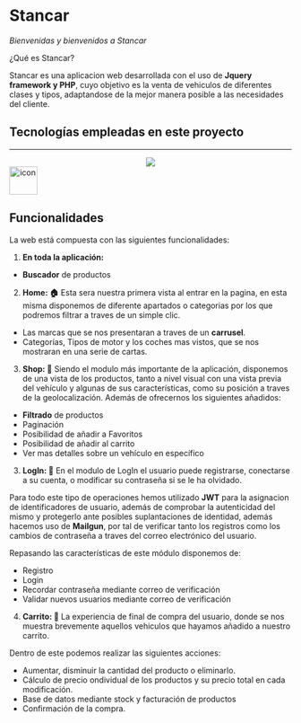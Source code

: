 # Stancar

_Bienvenidas y bienvenidos a Stancar_ 

¿Qué es Stancar? 

Stancar es una aplicacion web desarrollada con el uso de <strong>Jquery framework y PHP</strong>, cuyo objetivo es la venta de vehiculos de diferentes clases y tipos, adaptandose de la mejor manera posible a las necesidades del cliente.


## Tecnologías empleadas en este proyecto
***
<p align="center">
  <a href="https://skillicons.dev">
    <img src="https://skillicons.dev/icons?i=bootstrap,css,html,js,php,github" />
  </a>
 <a   <div style="display: flex; align-items: flex-start;"><img src="https://techstack-generator.vercel.app/mysql-icon.svg" alt="icon" width="50" height="50" /></div></a>
</p>

## Funcionalidades

La web está compuesta con las siguientes funcionalidades:


1. __En toda la aplicación:__ 
  * <strong>Buscador</strong> de productos

2. __Home: 🏠__ 
Esta sera nuestra primera vista al entrar en la pagina, en esta misma disponemos de diferente apartados o categorias por los que podremos filtrar a traves de un simple clic.

  * Las marcas que se nos presentaran a traves de un <strong>carrusel</strong>.
  * Categorías, Tipos de motor y los coches mas vistos, que se nos mostraran en una serie de cartas.

3. __Shop: 🏪__ 
Siendo el modulo más importante de la aplicación, disponemos de una vista de los productos, tanto a nivel visual con una vista previa del vehículo y algunas de sus características, como su posición a traves de la geolocalización. Además de ofrecernos los siguientes añadidos:

  * <strong>Filtrado</strong> de productos
  * Paginación
  * Posibilidad de añadir a Favoritos
  * Posibilidad de añadir al carrito
  * Ver mas detalles sobre un vehículo en específico



3. __LogIn: 🔐__ 
En el modulo de LogIn el usuario puede registrarse, conectarse a su cuenta, o modificar su contraseña si se le ha olvidado.

Para todo este tipo de operaciones hemos utilizado <strong>JWT</strong> para la asignacion de identificadores de usuario, además de comprobar la autenticidad del mismo y protegerlo ante posibles suplantaciones de identidad, además hacemos uso de <strong>Mailgun</strong>, por tal de verificar tanto los registros como los cambios de contraseña a traves del correo electrónico del usuario. 

Repasando las características de este módulo disponemos de:

  * Registro 
  * Login
  * Recordar contraseña mediante correo de verificación
  * Validar nuevos usuarios mediante correo de verificación

4. __Carrito: 🛒__ 
La experiencia de final de compra del usuario, donde se nos muestra brevemente aquellos vehiculos que hayamos añadido a nuestro carrito.

Dentro de este podemos realizar las siguientes acciones:

  * Aumentar, disminuir la cantidad del producto o eliminarlo.
  * Cálculo de precio ondividual de los productos y su precio total en cada modificación.
  * Base de datos mediante stock y facturación de productos
  * Confirmación de la compra.
  




